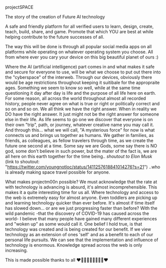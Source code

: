 projectSPACE

The story of the creation of Future AI technology

A safe and friendly platform for all verified users to learn, design, create, teach, build, share, and game. Promote that which YOU are best at while helping contribute to the future successes of all.

The way this will be done is through all popular social media apps on all platforms while operating on whatever operating system you choose. All from where ever you cary your device on this big beautiful planet of ours :) 

Where the AI (artificial intelligence) part comes in and what makes it safe and secure for everyone to use, will be what we choose to put out there into the "cyberspace" of the interweb. Through our devices, obviously there would be age restrictions throughout keeping it suitibale for the appropraite ages. Something we seem to know so well, while at the same time questioning it day after day is life and the purpose of all life here on earth. For some reason, all across the world throughout almost all recorded history, people never agree on what is true or right or politically correct and so on and so on. We all think we have the right answer. When in reality we DO have the right answer. It just might not be the right answer for someone else in their life. As life seems to go one we discover that everyone is on their own "trip", path, or journey, whatever creative name you may call it. And through this... what we will call, "A mysterious force" for now is what connects us and brings us together as humans. We gather in families, as friends, as colleagues, as fellow travelers through time, as we create the future one second at a time. Some say we are Gods, some say there is NO god, some don't believe in such power, but the mater of the fact is, we are all here on this earth together for the time being.. *shoutout to Elon Musk* (link to shoutout: "https://twitter.com/youngnotloc/status/1411257618841014276?s=21") ..who is already making space travel possible for anyone.

What makes projectm00n possible?
We must acknowledge that the rate at with technology is advancing is absurd, it's almost incomprehensible. This makes it a quite interesting time for us all. Where technology and access to the web is extremely easy for almost anyone. Even toddlers are picking up and learning technology quicker than ever before. It's almost if time itself has slowed down... or are we just progressing faster than before? With the wild pandemic -that the discovery of COVID-19 has caused across the world- I believe that many people have gained many different experiences and "woken up" as some would call it. One belief I hold true, is that technology was created and is being created for our benefit. If we view technology as an extension of ones 'self' and as a benefit to each of our personal life pursuits. We can see that the implementation and influence of technology is enormous. Knowledge spread across the web is only increasing.

This is made possible thanks to all ❤️🧡💛💚💙💜🖤🤍🤎❤️
